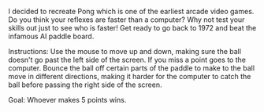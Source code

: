 I decided to recreate Pong which is one of the earliest arcade video games.
Do you think your reflexes are faster than a computer? Why not test your skills out just to see who is faster! Get ready to go back to 1972 and beat the infamous AI paddle board.

Instructions:
Use the mouse to move up and down, making sure the ball doesn't go past the left side of the screen. If you miss a point goes to the computer.
Bounce the ball off certain parts of the paddle to make to the ball move in different directions, making it harder for the computer to catch the ball before passing the right side of the screen.

Goal:
Whoever makes 5 points wins.
